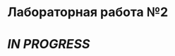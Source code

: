 

# Лабораторная работа №2
# _IN PROGRESS_

[//]: # (## Check out this site live: &#40;гелиос ожил! сайт тут, на гелиосе -> [click]&#40;https://se.ifmo.ru/~s336765/lab1/index.html&#41;&#41; ##)

[//]: # (<img src="src/main/resources/img/README/crying-emoji-dies.gif" alt="cry about it" width="50"/>)

[//]: # ()
[//]: # (## но я ещё и расскажу как захостить это самому - **webpack edition** ##)

[//]: # (<img src="src/main/resources/img/README/thumbUp.gif" alt="wahooo" width="50"/>)

[//]: # ()
[//]: # (1. качаем npm)

[//]: # (2. ???)

[//]: # (3. выполняем *npm run build*)

[//]: # (4. теперь собранный сайт лежит в папке dist. Переходим туда и выполняем *php -S localhost:8080*)

[//]: # (5. радостно заходим на localhost:8080 и смотрим на это убожество)

[//]: # ()
[//]: # (## Вариант: 3116 ##)

[//]: # (![Task graph]&#40;/img/README/areas.jpg&#41;)

[//]: # ()
[//]: # (Разработать PHP-скрипт, определяющий попадание точки на координатной плоскости в заданную область, и создать HTML-страницу, которая формирует данные для отправки их на обработку этому скрипту.)

[//]: # ()
[//]: # (Параметр R и координаты точки должны передаваться скрипту посредством HTTP-запроса. Скрипт должен выполнять валидацию данных и возвращать HTML-страницу с таблицей, содержащей полученные параметры и результат вычислений - факт попадания или непопадания точки в область. Предыдущие результаты должны сохраняться между запросами и отображаться в таблице.)

[//]: # ()
[//]: # (Кроме того, ответ должен содержать данные о текущем времени и времени работы скрипта.)

[//]: # ()
[//]: # (**Разработанная HTML-страница должна удовлетворять следующим требованиям:**)

[//]: # (- Для расположения текстовых и графических элементов необходимо использовать табличную верстку.)

[//]: # (- Данные формы должны передаваться на обработку посредством POST-запроса.)

[//]: # (- Таблицы стилей должны располагаться в отдельных файлах.)

[//]: # (- При работе с CSS должно быть продемонстрировано использование селекторов псевдоклассов, селекторов псевдоэлементов, селекторов атрибутов, селекторов элементов а также такие свойства стилей CSS, как наследование и каскадирование.)

[//]: # (- HTML-страница должна иметь "шапку", содержащую ФИО студента, номер группы и новер варианта. При оформлении шапки необходимо явным образом задать шрифт &#40;fantasy&#41;, его цвет и размер в каскадной таблице стилей.)

[//]: # (- Отступы элементов ввода должны задаваться в пикселях.)

[//]: # (- Страница должна содержать сценарий на языке JavaScript, осуществляющий валидацию значений, вводимых пользователем в поля формы. Любые некорректные значения &#40;например, буквы в координатах точки или отрицательный радиус&#41; должны блокироваться.)

[//]: # ()
[//]: # (**Вопросы к защите лабораторной работы:**)

[//]: # ()
[//]: # (1. Протокол HTTP. Структура запросов и ответов, методы запросов, коды ответов сервера, заголовки запросов и ответов.)

[//]: # (2. Язык разметки HTML. Особенности, основные теги и атрибуты тегов.)

[//]: # (3. Структура HTML-страницы. Объектная модель документа &#40;DOM&#41;.)

[//]: # (4. HTML-формы. Задание метода HTTP-запроса. Правила размещения форм на страницах, виды полей ввода.)

[//]: # (5. Каскадные таблицы стилей &#40;CSS&#41;. Структура - правила, селекторы. Виды селекторов, особенности их применения. Приоритеты правил. Преимущества CSS перед непосредственным заданием стилей через атрибуты тегов.)

[//]: # (6. LESS, Sass, SCSS. Ключевые особенности, сравнительные характеристики. Совместимость с браузерами, трансляция в "обычный" CSS.)

[//]: # (7. Клиентские сценарии. Особенности, сферы применения. Язык JavaScript.)

[//]: # (8. Версии ECMAScript, новые возможности ES6 и ES7.)

[//]: # (9. Синхронная и асинхронная обработка HTTP-запросов. AJAX.)

[//]: # (10. Библиотека jQuery. Назначение, основные API. Использование для реализации AJAX и работы с DOM.)

[//]: # (11. Реализация AJAX с помощью SuperAgent.)

[//]: # (12. Серверные сценарии. CGI - определение, назначение, ключевые особенности.)

[//]: # (13. FastCGI - особенности технологии, преимущества и недостатки относительно CGI.)

[//]: # (14. Язык PHP - синтаксис, типы данных, встраивание в веб-страницы, правила обработки HTTP-запросов. Особенности реализации принципов ООП в PHP.)

[//]: # ()
[//]: # (<img )

[//]: # (    style="display: block; )

[//]: # (           margin-left: auto;)

[//]: # (           margin-right: auto;)

[//]: # (           width: 30%;")

[//]: # (    src="img/README/oh-the-misery.gif" )

[//]: # (    alt="Our logo">)

[//]: # (</img>)